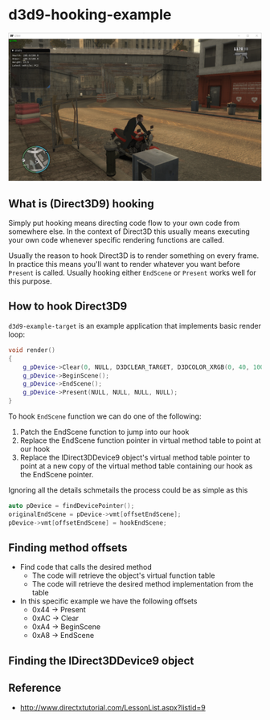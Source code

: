 # d3d9-hooking-example

![ImGui overlay on Grand Theft Auto IV](docs/imgui.png)

## What is (Direct3D9) hooking

Simply put hooking means directing code flow to your own code from somewhere
else. In the context of Direct3D this usually means executing your own code
whenever specific rendering functions are called.

Usually the reason to hook Direct3D is to render something on every frame. In
practice this means you'll want to render whatever you want before `Present`
is called. Usually hooking either `EndScene` or `Present` works well for this
purpose.

## How to hook Direct3D9

`d3d9-example-target` is an example application that implements basic render loop:

```c++
void render()
{
	g_pDevice->Clear(0, NULL, D3DCLEAR_TARGET, D3DCOLOR_XRGB(0, 40, 100), 1.0f, 0);
	g_pDevice->BeginScene();
	g_pDevice->EndScene();
	g_pDevice->Present(NULL, NULL, NULL, NULL);
}
```

To hook `EndScene` function we can do one of the following:

1. Patch the EndScene function to jump into our hook
2. Replace the EndScene function pointer in virtual method table to point at our hook
3. Replace the IDirect3DDevice9 object's virtual method table pointer to point at a
   new copy of the virtual method table containing our hook as the EndScene pointer.

Ignoring all the details schmetails the process could be as simple as this

```c++
auto pDevice = findDevicePointer();
originalEndScene = pDevice->vmt[offsetEndScene];
pDevice->vmt[offsetEndScene] = hookEndScene;
```

## Finding method offsets

* Find code that calls the desired method
  * The code will retrieve the object's virtual function table
  * The code will retrieve the desired method implementation from the table
* In this specific example we have the following offsets
  * 0x44 -> Present
  * 0xAC -> Clear
  * 0xA4 -> BeginScene
  * 0xA8 -> EndScene

## Finding the IDirect3DDevice9 object

## Reference

- http://www.directxtutorial.com/LessonList.aspx?listid=9